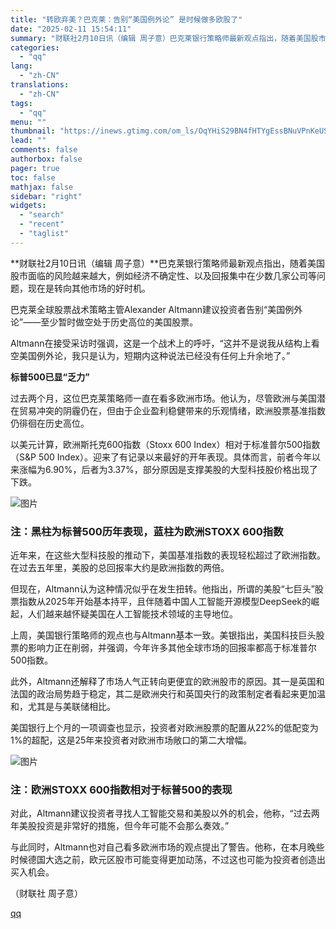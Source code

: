 ```yaml
---
title: "转欧弃美？巴克莱：告别“美国例外论” 是时候做多欧股了"
date: "2025-02-11 15:54:11"
summary: "财联社2月10日讯（编辑 周子意）巴克莱银行策略师最新观点指出，随着美国股市面临的风险越来越大，例如..."
categories:
  - "qq"
lang:
  - "zh-CN"
translations:
  - "zh-CN"
tags:
  - "qq"
menu: ""
thumbnail: "https://inews.gtimg.com/om_ls/OqYHiS29BN4fHTYgEssBNuVPnKeUSIpDu9s-VQUTNuurkAA_640360/0"
lead: ""
comments: false
authorbox: false
pager: true
toc: false
mathjax: false
sidebar: "right"
widgets:
  - "search"
  - "recent"
  - "taglist"
---
```


**财联社2月10日讯（编辑 周子意）**巴克莱银行策略师最新观点指出，随着美国股市面临的风险越来越大，例如经济不确定性、以及回报集中在少数几家公司等问题，现在是转向其他市场的好时机。

巴克莱全球股票战术策略主管Alexander Altmann建议投资者告别“美国例外论”——至少暂时做空处于历史高位的美国股票。

Altmann在接受采访时强调，这是一个战术上的呼吁，“这并不是说我从结构上看空美国例外论，我只是认为，短期内这种说法已经没有任何上升余地了。”

**标普500已显“乏力”**

过去两个月，这位巴克莱策略师一直在看多欧洲市场。他认为，尽管欧洲与美国潜在贸易冲突的阴霾仍在，但由于企业盈利稳健带来的乐观情绪，欧洲股票基准指数仍徘徊在历史高位。

以美元计算，欧洲斯托克600指数（Stoxx 600 Index）相对于标准普尔500指数（S&P 500 Index）。迎来了有记录以来最好的开年表现。具体而言，前者今年以来涨幅为6.90%，后者为3.37%，部分原因是支撑美股的大型科技股价格出现了下跌。

![图片](https://inews.gtimg.com/om_bt/OPiHd8Dt8d6ENMI_0LGFhV-F7Hn8__Z4-Q90GrzBKZOyUAA/641)

### 注：黑柱为标普500历年表现，蓝柱为欧洲STOXX 600指数

近年来，在这些大型科技股的推动下，美国基准指数的表现轻松超过了欧洲指数。在过去五年里，美股的总回报率大约是欧洲指数的两倍。

但现在，Altmann认为这种情况似乎在发生扭转。他指出，所谓的美股“七巨头”股票指数从2025年开始基本持平，且伴随着中国人工智能开源模型DeepSeek的崛起，人们越来越怀疑美国在人工智能技术领域的主导地位。

上周，美国银行策略师的观点也与Altmann基本一致。美银指出，美国科技巨头股票的影响力正在削弱，并强调，今年许多其他全球市场的回报率都高于标准普尔500指数。

此外，Altmann还解释了市场人气正转向更便宜的欧洲股市的原因。其一是英国和法国的政治局势趋于稳定，其二是欧洲央行和英国央行的政策制定者看起来更加温和，尤其是与美联储相比。

美国银行上个月的一项调查也显示，投资者对欧洲股票的配置从22%的低配变为1%的超配，这是25年来投资者对欧洲市场敞口的第二大增幅。

![图片](https://inews.gtimg.com/om_bt/O6tve5aHltCAskB69kjHWIK21KfhJzL3KsmfkMUNltgPMAA/641)

### 注：欧洲STOXX 600指数相对于标普500的表现

对此，Altmann建议投资者寻找人工智能交易和美股以外的机会，他称，“过去两年美股投资是非常好的措施，但今年可能不会那么奏效。”

与此同时，Altmann也对自己看多欧洲市场的观点提出了警告。他称，在本月晚些时候德国大选之前，欧元区股市可能变得更加动荡，不过这也可能为投资者创造出买入机会。

（财联社 周子意）

[qq](https://new.qq.com/rain/a/20250211A05PIP00)
